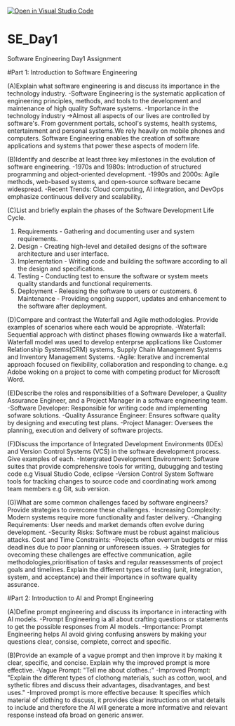 [![Open in Visual Studio Code](https://classroom.github.com/assets/open-in-vscode-2e0aaae1b6195c2367325f4f02e2d04e9abb55f0b24a779b69b11b9e10269abc.svg)](https://classroom.github.com/online_ide?assignment_repo_id=18384509&assignment_repo_type=AssignmentRepo)
# SE_Day1
Software Engineering Day1 Assignment

#Part 1: Introduction to Software Engineering

(A)Explain what software engineering is and discuss its importance in the technology industry.
-Software Engineering is the systematic application of engineering principles, methods, and tools to the development and maintenance of high quality Software systems.
-Importance in the technology industry ->Almost all aspects of our lives are controlled by software's. From government portals, school's systems, health systems, entertainment and personal systems.We rely heavily on mobile phones and computers. Software Engineering enables the creation of software applications and systems that power these aspects of modern life.

(B)Identify and describe at least three key milestones in the evolution of software engineering.
-1970s and 1980s: Introduction of structured programming and object-oriented development.
-1990s and 2000s: Agile methods, web-based systems, and open-source software became widespread.
-Recent Trends: Cloud computing, AI integration, and DevOps emphasize continuous delivery and scalability.

(C)List and briefly explain the phases of the Software Development Life Cycle.
 1. Requirements - Gathering and documenting user and system requirements.
 2. Design - Creating high-level and detailed designs of the software architecture and user interface.
 3. Implementation - Writing code and building the software  according to all the design and specifications.
 4. Testing - Conducting test to ensure the software or system meets quality standards and functional requirements.
 5. Deployment - Releasing the software to users or customers.
 6  Maintenance - Providing ongoing support, updates and enhancement to the software after deployment.

(D)Compare and contrast the Waterfall and Agile methodologies. Provide examples of scenarios where each would be appropriate.
-Waterfall: Sequential approach with distinct phases flowing ownwards like a waterfall. Waterfall model was used to develop enterprse applications like Customer Relationship Systems(CRM) systems, Supply Chain Management Systems and Inventory Management Systems.
-Agile: Iterative and incremental approach focused on flexibility, collaboration and responding to change.  e.g Adobe woking on a project to come with competing product for Microsoft Word.

(E)Describe the roles and responsibilities of a Software Developer, a Quality Assurance Engineer, and a Project Manager in a software engineering team.
-Software Developer: Responsible for writing code and implementing sofware solutions.
-Quality Assurance Engineer: Ensures software quality by designing and executing test plans.
-Project Manager: Oversees the planning, execution and delivery of software projects.

(F)Discuss the importance of Integrated Development Environments (IDEs) and Version Control Systems (VCS) in the software development process. Give examples of each.
-Intergrated Development Environment: Software suites that provide comprehensive tools for writing, dubugging and testing code e.g Visual Studio Code, eclipse
-Version Control System Software tools for tracking changes to source code and coordinating work among team members e.g Git, sub version.


(G)What are some common challenges faced by software engineers? Provide strategies to overcome these challenges.
-Increasing Complexity: Modern systems require more functionality and faster delivery.
-Changing Requirements: User needs and market demands often evolve during development.
-Security Risks: Software must be robust against malicious attacks.
Cost and Time Constraints: 
-Projects often overrun budgets or miss deadlines due to poor planning or unforeseen issues.
 -> Strategies for ovecoming these challenges are effective communication, agile methodologies,prioritisation of tasks and regular reassessments of project goals and timelines.
Explain the different types of testing (unit, integration, system, and acceptance) and their importance in software quality assurance.

#Part 2: Introduction to AI and Prompt Engineering

(A)Define prompt engineering and discuss its importance in interacting with AI models.
-Prompt Engineering ia all about crafting questions or statements to get the possible responses from AI models.
-Importance: Prompt Engineering helps AI avoid giving confusing answers by making your questions clear, consise, complete, correct and specific.

(B)Provide an example of a vague prompt and then improve it by making it clear, specific, and concise. Explain why the improved prompt is more effective.
-Vague Prompt: "Tell me about clothes.:"
-Improved Prompt: "Explain the different types of clothong materials, such as cotton, wool, and sythetic fibres and discuss their advantages, disadvantages, and best uses."
-Improved prompt is more effective because: It specifies which material of clothing to discuss, it provides clear instructions on what details to include and therefore the AI will generate a more informative and relevant response instead ofa broad on generic answer.
